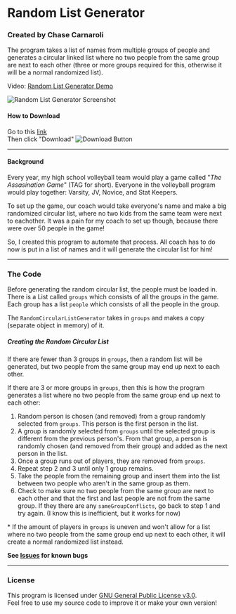 # Random List Generator
### Created by Chase Carnaroli
The program takes a list of names from multiple groups of people and generates a circular linked list where no two people from the same group are next to each other (three or more groups required for this, otherwise it will be a normal randomized list).

Video: [Random List Generator Demo](https://youtu.be/64j0xa_kzUQ)

![Random List Generator Screenshot](https://i.imgur.com/R9uxRFm.png)

#### How to Download
Go to this [link](https://github.com/ChaseC99/RandomCircularListGenerator/raw/master/RandomListGenerator.jar)   
Then click "Download"
![Download Button](https://i.imgur.com/dAnA9i2.png)

---
#### Background
Every year, my high school volleyball team would play a game called "*The Assasination Game*" (TAG for short).
Everyone in the volleyball program would play together: Varsity, JV, Novice, and Stat Keepers.

To set up the game, our coach would take everyone's name and make a big randomized circular list, where no two kids from the same team were next to eachother.
It was a pain for my coach to set up though, because there were over 50 people in the game!

So, I created this program to automate that process.
All coach has to do now is put in a list of names and it will generate the circular list for him!

---
### The Code
Before generating the random circular list, the people must be loaded in.
There is a List called ```groups``` which consists of all the groups in the game.
Each group has a list ```people``` which consists of all the people in the group.

The ```RandomCircularListGenerator``` takes in ```groups``` and makes a copy (separate object in memory) of it.

##### Creating the Random Circular List
If there are fewer than 3 groups in ```groups```, then a random list will be generated, but two people from the same group may end up next to each other.

If there are 3 or more groups in ```groups```, then this is how the program generates a list where no two people from the same group end up next to each other:  
1. Random person is chosen (and removed) from a group randomly selected from ```groups```. This person is the first person in the list.
2. A group is randomly selected from ```groups``` until the selected group is different from the previous person's. From that group, a person is randomly chosen (and removed from their group) and added as the next person in the list.
3. Once a group runs out of players, they are removed from ```groups```.
4. Repeat step 2 and 3 until only 1 group remains.
5. Take the people from the remaining group and insert them into the list between two people who aren't in the same group as them.
6. Check to make sure no two people from the same group are next to each other and that the first and last people are not from the same group. If they there are any ```sameGroupConflicts```, go back to step 1 and try again. (I know this is inefficient, but it works for now)


\* If the amount of players in ```groups``` is uneven and won't allow for a list where no two people from the same group end up next to each other, it will create a normal randomized list instead.

**See [Issues](https://github.com/ChaseC99/RandomCircularListGenerator/issues) for known bugs**

---
### License
This program is licensed under [GNU General Public License v3.0](https://www.gnu.org/licenses/gpl-3.0.en.html "License Information").  
Feel free to use my source code to improve it or make your own version!
